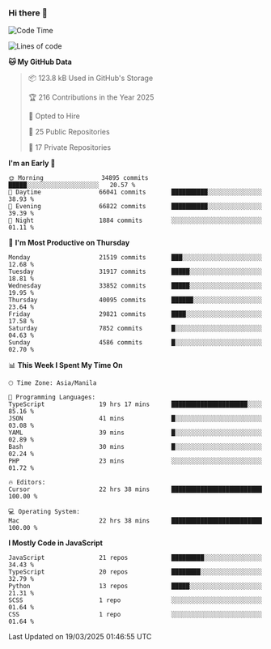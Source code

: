 ### Hi there 👋

<!--START_SECTION:waka-->
![Code Time](http://img.shields.io/badge/Code%20Time-1%2C554%20hrs%2058%20mins-blue)

![Lines of code](https://img.shields.io/badge/From%20Hello%20World%20I%27ve%20Written-64.6%20million%20lines%20of%20code-blue)

**🐱 My GitHub Data** 

> 📦 123.8 kB Used in GitHub's Storage 
 > 
> 🏆 216 Contributions in the Year 2025
 > 
> 💼 Opted to Hire
 > 
> 📜 25 Public Repositories 
 > 
> 🔑 17 Private Repositories 
 > 
**I'm an Early 🐤** 

```text
🌞 Morning                34895 commits       █████░░░░░░░░░░░░░░░░░░░░   20.57 % 
🌆 Daytime                66041 commits       ██████████░░░░░░░░░░░░░░░   38.93 % 
🌃 Evening                66822 commits       ██████████░░░░░░░░░░░░░░░   39.39 % 
🌙 Night                  1884 commits        ░░░░░░░░░░░░░░░░░░░░░░░░░   01.11 % 
```
📅 **I'm Most Productive on Thursday** 

```text
Monday                   21519 commits       ███░░░░░░░░░░░░░░░░░░░░░░   12.68 % 
Tuesday                  31917 commits       █████░░░░░░░░░░░░░░░░░░░░   18.81 % 
Wednesday                33852 commits       █████░░░░░░░░░░░░░░░░░░░░   19.95 % 
Thursday                 40095 commits       ██████░░░░░░░░░░░░░░░░░░░   23.64 % 
Friday                   29821 commits       ████░░░░░░░░░░░░░░░░░░░░░   17.58 % 
Saturday                 7852 commits        █░░░░░░░░░░░░░░░░░░░░░░░░   04.63 % 
Sunday                   4586 commits        █░░░░░░░░░░░░░░░░░░░░░░░░   02.70 % 
```


📊 **This Week I Spent My Time On** 

```text
🕑︎ Time Zone: Asia/Manila

💬 Programming Languages: 
TypeScript               19 hrs 17 mins      █████████████████████░░░░   85.16 % 
JSON                     41 mins             █░░░░░░░░░░░░░░░░░░░░░░░░   03.08 % 
YAML                     39 mins             █░░░░░░░░░░░░░░░░░░░░░░░░   02.89 % 
Bash                     30 mins             █░░░░░░░░░░░░░░░░░░░░░░░░   02.24 % 
PHP                      23 mins             ░░░░░░░░░░░░░░░░░░░░░░░░░   01.72 % 

🔥 Editors: 
Cursor                   22 hrs 38 mins      █████████████████████████   100.00 % 

💻 Operating System: 
Mac                      22 hrs 38 mins      █████████████████████████   100.00 % 
```

**I Mostly Code in JavaScript** 

```text
JavaScript               21 repos            █████████░░░░░░░░░░░░░░░░   34.43 % 
TypeScript               20 repos            ████████░░░░░░░░░░░░░░░░░   32.79 % 
Python                   13 repos            █████░░░░░░░░░░░░░░░░░░░░   21.31 % 
SCSS                     1 repo              ░░░░░░░░░░░░░░░░░░░░░░░░░   01.64 % 
CSS                      1 repo              ░░░░░░░░░░░░░░░░░░░░░░░░░   01.64 % 
```




 Last Updated on 19/03/2025 01:46:55 UTC
<!--END_SECTION:waka-->
